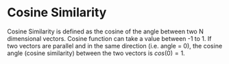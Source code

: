 # Cosine Similarity

Cosine Similarity is defined as the cosine of the angle between two N dimensional vectors. Cosine function can take a value between -1 to 1. If two vectors are parallel and in the same direction (i.e. angle = 0), the cosine angle (cosine similarity) between the two vectors is $cos(0) = 1$. 